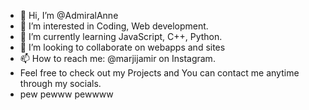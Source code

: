 - 👋 Hi, I’m @AdmiralAnne
- 👀 I’m interested in Coding, Web development. 
- 🌱 I’m currently learning JavaScript, C++, Python.
- 💞️ I’m looking to collaborate on webapps and sites
- 📫 How to reach me: @marjijamir on Instagram.
- Feel free to check out my Projects and You can contact me anytime through my socials. 
- pew pewww pewwww

<!---
AdmiralAnne/AdmiralAnne is a ✨ special ✨ repository because its `README.md` (this file) appears on your GitHub profile.
You can click the Preview link to take a look at your changes.
--->
